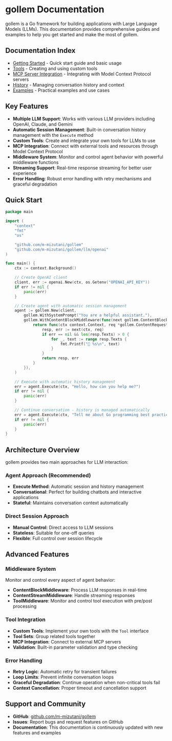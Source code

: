 # gollem Documentation

gollem is a Go framework for building applications with Large Language Models (LLMs). This documentation provides comprehensive guides and examples to help you get started and make the most of gollem.

## Documentation Index

- [Getting Started](getting-started.md) - Quick start guide and basic usage
- [Tools](tools.md) - Creating and using custom tools
- [MCP Server Integration](mcp.md) - Integrating with Model Context Protocol servers
- [History](history.md) - Managing conversation history and context
- [Examples](examples.md) - Practical examples and use cases

## Key Features

- **Multiple LLM Support**: Works with various LLM providers including OpenAI, Claude, and Gemini
- **Automatic Session Management**: Built-in conversation history management with the `Execute` method
- **Custom Tools**: Create and integrate your own tools for LLMs to use
- **MCP Integration**: Connect with external tools and resources through Model Context Protocol
- **Middleware System**: Monitor and control agent behavior with powerful middleware functions
- **Streaming Support**: Real-time response streaming for better user experience
- **Error Handling**: Robust error handling with retry mechanisms and graceful degradation

## Quick Start

```go
package main

import (
    "context"
    "fmt"
    "os"

    "github.com/m-mizutani/gollem"
    "github.com/m-mizutani/gollem/llm/openai"
)

func main() {
    ctx := context.Background()

    // Create OpenAI client
    client, err := openai.New(ctx, os.Getenv("OPENAI_API_KEY"))
    if err != nil {
        panic(err)
    }

    // Create agent with automatic session management
    agent := gollem.New(client,
        gollem.WithSystemPrompt("You are a helpful assistant."),
        gollem.WithContentBlockMiddleware(func(next gollem.ContentBlockHandler) gollem.ContentBlockHandler {
            return func(ctx context.Context, req *gollem.ContentRequest) (*gollem.ContentResponse, error) {
                resp, err := next(ctx, req)
                if err == nil && len(resp.Texts) > 0 {
                    for _, text := range resp.Texts {
                        fmt.Printf("🤖 %s\n", text)
                    }
                }
                return resp, err
            }
        }),
    )

    // Execute with automatic history management
    err = agent.Execute(ctx, "Hello, how can you help me?")
    if err != nil {
        panic(err)
    }

    // Continue conversation - history is managed automatically
    err = agent.Execute(ctx, "Tell me about Go programming best practices")
    if err != nil {
        panic(err)
    }
}
```

## Architecture Overview

gollem provides two main approaches for LLM interaction:

### Agent Approach (Recommended)
- **Execute Method**: Automatic session and history management
- **Conversational**: Perfect for building chatbots and interactive applications
- **Stateful**: Maintains conversation context automatically

### Direct Session Approach
- **Manual Control**: Direct access to LLM sessions
- **Stateless**: Suitable for one-off queries
- **Flexible**: Full control over session lifecycle

## Advanced Features

### Middleware System
Monitor and control every aspect of agent behavior:
- **ContentBlockMiddleware**: Process LLM responses in real-time
- **ContentStreamMiddleware**: Handle streaming responses
- **ToolMiddleware**: Monitor and control tool execution with pre/post processing

### Tool Integration
- **Custom Tools**: Implement your own tools with the `Tool` interface
- **Tool Sets**: Group related tools together
- **MCP Integration**: Connect to external MCP servers
- **Validation**: Built-in parameter validation and type checking

### Error Handling
- **Retry Logic**: Automatic retry for transient failures
- **Loop Limits**: Prevent infinite conversation loops
- **Graceful Degradation**: Continue operation when non-critical tools fail
- **Context Cancellation**: Proper timeout and cancellation support



## Support and Community

- **GitHub**: [github.com/m-mizutani/gollem](https://github.com/m-mizutani/gollem)
- **Issues**: Report bugs and request features on GitHub
- **Documentation**: This documentation is continuously updated with new features and examples


